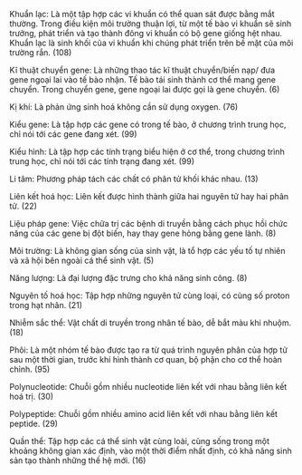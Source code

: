 Khuẩn lạc: Là một tập hợp các vi khuẩn có thể quan sát được bằng mắt thường. Trong điều kiện môi trường thuận lợi, từ một tế bào vi khuẩn sẽ sinh trưởng, phát triển và tạo thành đông vi khuẩn có bộ gene giống hệt nhau. Khuẩn lạc là sinh khối của vi khuẩn khi chúng phát triển trên bề mặt của môi trường rắn. (108)

Kĩ thuật chuyển gene: Là những thao tác kĩ thuật chuyển/biến nạp/ đưa gene ngoại lai vào tế bào nhận. Tế bào tái sinh thành cơ thể mang gene chuyển. Trong chuyển gene, gene ngoại lai được gọi là gene chuyển. (6)

Kị khí: Là phản ứng sinh hoá không cần sử dụng oxygen. (76)

Kiểu gene: Là tập hợp các gene có trong tế bào, ở chương trình trung học, chỉ nói tới các gene đang xét. (99)

Kiểu hình: Là tập hợp các tính trạng biểu hiện ở cơ thể, trong chương trình trung học, chỉ nói tới các tính trạng đang xét. (99)

Li tâm: Phương pháp tách các chất có phân tử khối khác nhau. (13)

Liên kết hoá học: Liên kết được hình thành giữa hai nguyên tử hay hai phân tử. (22)

Liệu pháp gene: Việc chữa trị các bệnh di truyền bằng cách phục hồi chức năng của các gene bị đột biến, hay thay gene hỏng bằng gene lành. (8)

Môi trường: Là không gian sống của sinh vật, là tổ hợp các yếu tố tự nhiên và xã hội bên ngoài cá thể sinh vật. (5)

Năng lượng: Là đại lượng đặc trưng cho khả năng sinh công. (8)

Nguyên tố hoá học: Tập hợp những nguyên tử cùng loại, có cùng số proton trong hạt nhân. (21)

Nhiễm sắc thể: Vật chất di truyền trong nhân tế bào, dễ bắt màu khi nhuộm. (18)

Phôi: Là một nhóm tế bào được tạo ra từ quá trình nguyên phân của hợp tử sau một thời gian, trước khi hình thành cơ quan, bộ phận cho cơ thể hoàn chỉnh. (95)

Polynucleotide: Chuỗi gồm nhiều nucleotide liên kết với nhau bằng liên kết hoá trị. (30)

Polypeptide: Chuỗi gồm nhiều amino acid liên kết với nhau bằng liên kết peptide. (29)

Quần thể: Tập hợp các cá thể sinh vật cùng loài, cùng sống trong một khoảng không gian xác định, vào một thời điểm nhất định, có khả năng sinh sản tạo thành những thế hệ mới. (16)